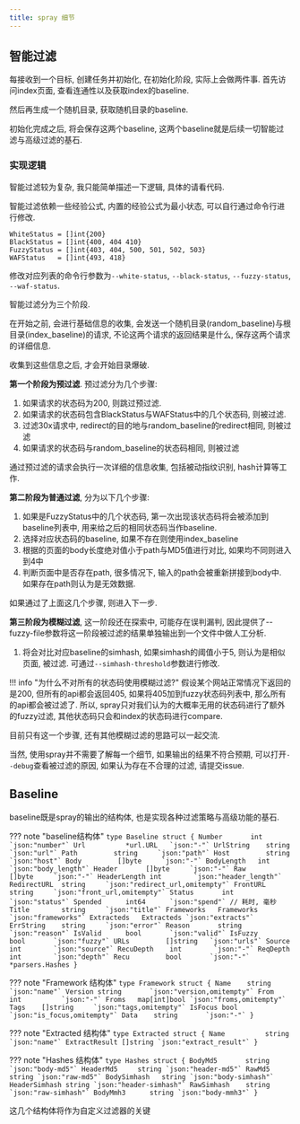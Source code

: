 ```yaml
---
title: spray 细节
---
```


## 智能过滤

每接收到一个目标, 创建任务并初始化, 在初始化阶段, 实际上会做两件事. 首先访问index页面, 查看连通性以及获取index的baseline.

然后再生成一个随机目录, 获取随机目录的baseline.

初始化完成之后, 将会保存这两个baseline, 这两个baseline就是后续一切智能过滤与高级过滤的基石.

### 实现逻辑

智能过滤较为复杂, 我只能简单描述一下逻辑, 具体的请看代码.

智能过滤依赖一些经验公式, 内置的经验公式为最小状态, 可以自行通过命令行进行修改.

```
WhiteStatus = []int{200}
BlackStatus = []int{400, 404 410}
FuzzyStatus = []int{403, 404, 500, 501, 502, 503}
WAFStatus   = []int{493, 418}
```

修改对应列表的命令行参数为`--white-status`, `--black-status`, `--fuzzy-status`, `--waf-status`.

智能过滤分为三个阶段. 

在开始之前, 会进行基础信息的收集, 会发送一个随机目录(random_baseline)与根目录(index_baseline)的请求, 不论这两个请求的返回结果是什么, 保存这两个请求的详细信息.

收集到这些信息之后, 才会开始目录爆破. 

**第一个阶段为预过滤**. 预过滤分为几个步骤:

1. 如果请求的状态码为200, 则跳过预过滤.
2. 如果请求的状态码包含BlackStatus与WAFStatus中的几个状态码, 则被过滤.
3. 过滤30x请求中, redirect的目的地与random_baseline的redirect相同, 则被过滤
4. 如果请求的状态码与random_baseline的状态码相同, 则被过滤

通过预过滤的请求会执行一次详细的信息收集, 包括被动指纹识别, hash计算等工作.

**第二阶段为普通过滤**, 分为以下几个步骤:

1. 如果是FuzzyStatus中的几个状态码, 第一次出现该状态码将会被添加到baseline列表中, 用来给之后的相同状态码当作baseline.
2. 选择对应状态码的baseline, 如果不存在则使用index_baseline
3. 根据的页面的body长度绝对值小于path与MD5值进行对比, 如果均不同则进入到4中
4. 判断页面中是否存在path, 很多情况下, 输入的path会被重新拼接到body中. 如果存在path则认为是无效数据.

如果通过了上面这几个步骤, 则进入下一步.

**第三阶段为模糊过滤**, 这一阶段还在探索中, 可能存在误判漏判, 因此提供了--fuzzy-file参数将这一阶段被过滤的结果单独输出到一个文件中做人工分析.

1. 将会对比对应baseline的simhash, 如果simhash的阈值小于5, 则认为是相似页面, 被过滤. 可通过`--simhash-threshold`参数进行修改.

!!! info "为什么不对所有的状态码使用模糊过滤?"
	假设某个网站正常情况下返回的是200, 但所有的api都会返回405, 如果将405加到fuzzy状态码列表中, 那么所有的api都会被过滤了. 所以, spray只对我们认为的大概率无用的状态码进行了额外的fuzzy过滤, 其他状态码只会和index的状态码进行compare. 


目前只有这一个步骤, 还有其他模糊过滤的思路可以一起交流.

当然, 使用spray并不需要了解每一个细节, 如果输出的结果不符合预期, 可以打开`--debug`查看被过滤的原因, 如果认为存在不合理的过滤, 请提交issue.

## Baseline

baseline既是spray的输出的结构体, 也是实现各种过滤策略与高级功能的基石.

??? note "baseline结构体"
    ```
    type Baseline struct {
        Number       int        `json:"number"`
        Url          *url.URL   `json:"-"`
        UrlString    string     `json:"url"`
        Path         string     `json:"path"`
        Host         string     `json:"host"`
        Body         []byte     `json:"-"`
        BodyLength   int        `json:"body_length"`
        Header       []byte     `json:"-"`
        Raw          []byte     `json:"-"`
        HeaderLength int        `json:"header_length"`
        RedirectURL  string     `json:"redirect_url,omitempty"`
        FrontURL     string     `json:"front_url,omitempty"`
        Status       int        `json:"status"`
        Spended      int64      `json:"spend"` // 耗时, 毫秒
        Title        string     `json:"title"`
        Frameworks   Frameworks `json:"frameworks"`
        Extracteds   Extracteds `json:"extracts"`
        ErrString    string     `json:"error"`
        Reason       string     `json:"reason"`
        IsValid      bool       `json:"valid"`
        IsFuzzy      bool       `json:"fuzzy"`
        URLs         []string   `json:"urls"`
        Source       int        `json:"source"`
        RecuDepth    int        `json:"-"`
        ReqDepth     int        `json:"depth"`
        Recu         bool       `json:"-"`
        *parsers.Hashes
    }
    ```

??? note "Framework 结构体"
    ```
    type Framework struct {
        Name    string       `json:"name"`
        Version string       `json:"version,omitempty"`
        From    int          `json:"-"`
        Froms   map[int]bool `json:"froms,omitempty"`
        Tags    []string     `json:"tags,omitempty"`
        IsFocus bool         `json:"is_focus,omitempty"`
        Data    string       `json:"-"`
    }
    ```
    
??? note "Extracted 结构体"
    ```
    type Extracted struct {
        Name          string   `json:"name"`
        ExtractResult []string `json:"extract_result"`
    }
    ```

??? note "Hashes 结构体"
    ```
    type Hashes struct {
        BodyMd5       string `json:"body-md5"`
        HeaderMd5     string `json:"header-md5"`
        RawMd5        string `json:"raw-md5"`
        BodySimhash   string `json:"body-simhash"`
        HeaderSimhash string `json:"header-simhash"`
        RawSimhash    string `json:"raw-simhash"`
        BodyMmh3      string `json:"body-mmh3"`
    }
    ```

这几个结构体将作为自定义过滤器的关键

